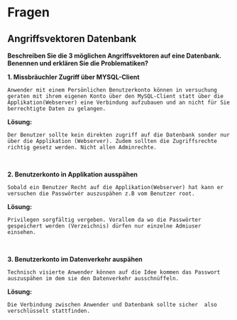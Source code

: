 # Fragen

## Angriffsvektoren Datenbank

__Beschreiben Sie die 3 möglichen Angriffsvektoren auf eine Datenbank. Benennen und erklären Sie die Problematiken?__

**1. Missbräuchler Zugriff über MYSQL-Client**

```
Anwender mit einem Persönlichen Benutzerkonto können in versuchung geraten mit ihrem eigenen Konto über den MySQL-Client statt über die Applikation(Webserver) eine Verbindung aufzubauen und an nicht für Sie berrechtigte Daten zu gelangen.
```

**Lösung:**

```
Der Benutzer sollte kein direkten zugriff auf die Datenbank sonder nur über die Applikation (Webserver). Zudem sollten die Zugriffsrechte richtig gesetz werden. Nicht allen Adminrechte.
```

<br>


**2. Benutzerkonto in Applikation ausspähen**

```
Sobald ein Benutzer Recht auf die Applikation(Webserver) hat kann er versuchen die Passwörter auszuspähen z.B vom Benutzer root. 
```

**Lösung:**

```
Privilegen sorgfältig vergeben. Vorallem da wo die Passwörter gespeichert werden (Verzeichnis) dürfen nur einzelne Admiuser einsehen.
```

<br>


**3. Benutzerkonto im Datenverkehr auspähen**

```
Technisch visierte Anwender können auf die Idee kommen das Passwort auszuspähen im dem sie den Datenverkehr ausschnüffeln. 
```

**Lösung:**

```
Die Verbindung zwischen Anwender und Datenbank sollte sicher  also verschlüsselt stattfinden. 
```


